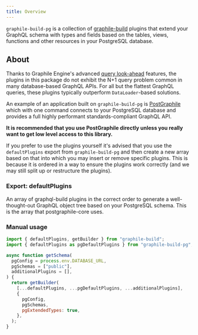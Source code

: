 ```yaml
---
title: Overview
---
```


`graphile-build-pg` is a collection of [graphile-build](/graphile-build) plugins that extend
your GraphQL schema with types and fields based on the tables, views, functions
and other resources in your PostgreSQL database.

## About

Thanks to Graphile Engine's advanced [query look-ahead](/graphile-build/4/look-ahead) features, the plugins in this package do not exhibit the N+1 query problem common in many database-based GraphQL APIs. For all but the flattest GraphQL queries, these plugins typically outperform `DataLoader`-based solutions.

An example of an application built on `graphile-build-pg` is [PostGraphile](http://postgraphile.org) which with one command connects to your PostgreSQL database and provides a full highly performant standards-compliant GraphQL API.

**It is recommended that you use PostGraphile directly unless you really want to get low level access to this library.**

If you prefer to use the plugins yourself it's advised that you use the `defaultPlugins` export from `graphile-build-pg` and then create a new array based on that into which you may insert or remove specific plugins. This is because it is ordered in a way to ensure the plugins work correctly (and we may still split up or restructure the plugins).

### Export: defaultPlugins

An array of graphql-build plugins in the correct order to generate a well-thought-out GraphQL object tree based on your PostgreSQL schema. This is the array that postgraphile-core uses.

### Manual usage

```js
import { defaultPlugins, getBuilder } from "graphile-build";
import { defaultPlugins as pgDefaultPlugins } from "graphile-build-pg";

async function getSchema(
  pgConfig = process.env.DATABASE_URL,
  pgSchemas = ["public"],
  additionalPlugins = [],
) {
  return getBuilder(
    [...defaultPlugins, ...pgDefaultPlugins, ...additionalPlugins],
    {
      pgConfig,
      pgSchemas,
      pgExtendedTypes: true,
    },
  );
}
```
